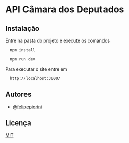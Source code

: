 
# API Câmara dos Deputados


## Instalação

Entre na pasta do projeto e execute os comandos

```bash
  npm install
```
```bash
  npm run dev
```

Para executar o site entre em 

```bash
  http://localhost:3000/
```
## Autores

- [@felipepiorini](https://github.com/felipepiorini)


## Licença

[MIT](https://choosealicense.com/licenses/mit/)

